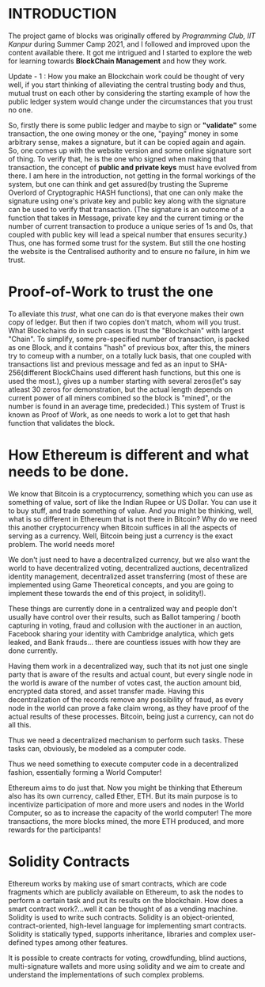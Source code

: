 # INTRODUCTION
 The project game of blocks was originally offered by *Programming Club, IIT Kanpur* during Summer Camp 2021, and I followed and improved upon the content available there. It got me intrigued and I started to explore the web for learning towards __BlockChain Management__ and how they work. 

Update - 1 : How you make an Blockchain work could be thought of very well, if you start thinking of alleviating the central trusting body and thus, mutual trust on each other by considering the starting example of how the public ledger system would change under the circumstances that you trust no one.


So, firstly there is some public ledger and maybe to sign or **"validate"** some transaction, the one owing money or the one, "paying" money in some arbitrary sense, makes a signature, but it can be copied again and again. So, one comes up with the website version and some online signature sort of thing. To verify that, he is the one who signed when making that transaction, the concept of **public and private keys** must have evolved from there. I am here in the introduction, not getting in the formal workings of the system, but one can think and get assured(by trusting the Supreme Overlord of Cryptographic HASH functions), that one can only make the signature using one's private key and public key along with the signature can be used to verify that transaction. (The signature is an outcome of a function that takes in Message, private key and the current timing or the number of current transaction to produce a unique series of 1s and 0s, that coupled with public key will lead a speical number that ensures security.) Thus, one has formed some trust for the system. But still the one hosting the website is the Centralised authority and to ensure no failure, in him we trust. 

# Proof-of-Work to trust the one
To alleviate this _trust_, what one can do is that everyone makes their own copy of ledger. But then if two copies don't match, whom will you trust. What Blockchains do in such cases is trust the "Blockchain" with largest "Chain". To simplify, some pre-specified number of transaction, is packed as one Block, and it contains "hash" of previous box, after this, the miners try to comeup with a number, on a totally luck basis, that one coupled with transactions list and previous message and fed as an input to SHA-256(different BlockChains used different hash functions, but this one is used the most.), gives up a number starting with several zeros(let's say atleast 30 zeros for demonstration, but the actual length depends on current power of all miners combined so the block is "mined", or the number is found in an average time, predecided.) This system of Trust is known as Proof of Work, as one needs to work a lot to get that hash function that validates the block.


# How Ethereum is different and what needs to be done.
We know that Bitcoin is a cryptocurrency, something which you can use as something of value, sort of like the Indian Rupee or US Dollar. You can use it to buy stuff, and trade something of value. And you might be thinking, well, what is so different in Ethereum that is not there in Bitcoin? Why do we need this another cryptocurrency when Bitcoin suffices in all the aspects of serving as a currency. Well, Bitcoin being just a currency is the exact problem. The world needs more! 

We don't just need to have a decentralized currency, but we also want the world to have decentralized voting, decentralized auctions, decentralized identity management, decentralized asset transferring (most of these are implemented using Game Theoretical concepts, and you are going to implement these towards the end of this project, in solidity!). 

These things are currently done in a centralized way and people don't usually have control over their results, such as Ballot tampering / booth capturing in voting, fraud and collusion with the auctioner in an auction, Facebook sharing your identity with Cambridge analytica, which gets leaked, and Bank frauds... there are countless issues with how they are done currently. 

Having them work in a decentralized way, such that its not just one single party that is aware of the results and actual count, but every single node in the world is aware of the number of votes cast, the auction amount bid, encrypted data stored, and asset transfer made. Having this decentralization of the records remove any possibility of fraud, as every node in the world can prove a fake claim wrong, as they have proof of the actual results of these processes.
Bitcoin, being just a currency, can not do all this. 

Thus we need a decentralized mechanism to perform such tasks. These tasks can, obviously, be modeled as a computer code. 

Thus we need something to execute computer code in a decentralized fashion, essentially forming a World Computer! 

Ethereum aims to do just that. Now you might be thinking that Ethereum also has its own currency, called Ether, ETH. But its main purpose is to incentivize participation of more and more users and nodes in the World Computer, so as to increase the capacity of the world computer! The more transactions, the more blocks mined, the more ETH produced, and more rewards for the participants! 


# Solidity Contracts
Ethereum works by making use of smart contracts, which are code fragments which are publicly available on Ethereum, to ask the nodes to perform a certain task and put its results on the blockchain. How does a smart contract work?...well it can be thought of as a vending machine.
Solidity is used to write such contracts.  Solidity is an object-oriented, contract-oriented, high-level language for implementing smart contracts.
Solidity is statically typed, supports inheritance, libraries and complex user-defined types among other features.

It is possible to create contracts for voting, crowdfunding, blind auctions, multi-signature wallets and more using solidity and we aim to create and understand the implementations of such complex problems.
